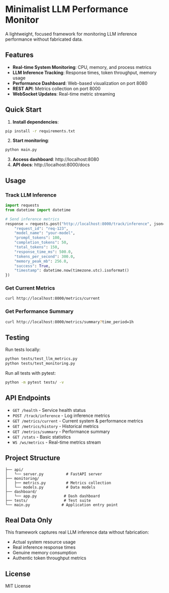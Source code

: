 # Minimalist LLM Performance Monitor

A lightweight, focused framework for monitoring LLM inference performance without fabricated data.

## Features

- **Real-time System Monitoring**: CPU, memory, and process metrics
- **LLM Inference Tracking**: Response times, token throughput, memory usage
- **Performance Dashboard**: Web-based visualization on port 8080
- **REST API**: Metrics collection on port 8000
- **WebSocket Updates**: Real-time metric streaming

## Quick Start

1. **Install dependencies**:
```bash
pip install -r requirements.txt
```

2. **Start monitoring**:
```bash
python main.py
```

3. **Access dashboard**: http://localhost:8080
4. **API docs**: http://localhost:8000/docs

## Usage

### Track LLM Inference

```python
import requests
from datetime import datetime

# Send inference metrics
response = requests.post("http://localhost:8000/track/inference", json={
    "request_id": "req-123",
    "model_name": "your-model",
    "prompt_tokens": 100,
    "completion_tokens": 50,
    "total_tokens": 150,
    "response_time_ms": 500.0,
    "tokens_per_second": 300.0,
    "memory_peak_mb": 256.0,
    "success": True,
    "timestamp": datetime.now(timezone.utc).isoformat()
})
```

### Get Current Metrics

```bash
curl http://localhost:8000/metrics/current
```

### Get Performance Summary

```bash
curl http://localhost:8000/metrics/summary?time_period=1h
```

## Testing

Run tests locally:
```bash
python tests/test_llm_metrics.py
python tests/test_monitoring.py
```

Run all tests with pytest:
```bash
python -m pytest tests/ -v
```

## API Endpoints

- `GET /health` - Service health status
- `POST /track/inference` - Log inference metrics
- `GET /metrics/current` - Current system & performance metrics
- `GET /metrics/history` - Historical metrics
- `GET /metrics/summary` - Performance summary
- `GET /stats` - Basic statistics
- `WS /ws/metrics` - Real-time metrics stream

## Project Structure

```
├── api/
│   └── server.py          # FastAPI server
├── monitoring/
│   ├── metrics.py         # Metrics collection
│   └── models.py          # Data models
├── dashboard/
│   └── app.py            # Dash dashboard
├── tests/                # Test suite
└── main.py              # Application entry point
```

## Real Data Only

This framework captures real LLM inference data without fabrication:
- Actual system resource usage
- Real inference response times  
- Genuine memory consumption
- Authentic token throughput metrics

## License

MIT License
